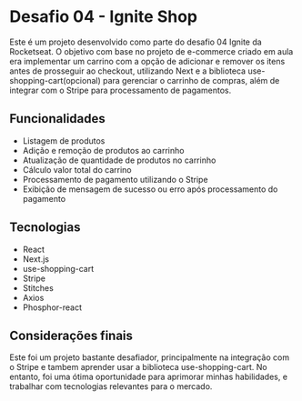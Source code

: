# Desafio 04 - Ignite Shop

Este é um projeto desenvolvido como parte do desafio 04 Ignite da Rocketseat. O objetivo com base no projeto de e-commerce criado em aula era implementar um carrino com a opção de adicionar e remover os itens antes de prosseguir ao checkout, utilizando Next e a biblioteca use-shopping-cart(opcional) para gerenciar o carrinho de compras, além de integrar com o Stripe para processamento de pagamentos.

## Funcionalidades

* Listagem de produtos
* Adição e remoção de produtos ao carrinho
* Atualização de quantidade de produtos no carrinho
* Cálculo valor total do carrino
* Processamento de pagamento utilizando o Stripe
* Exibição de mensagem de sucesso ou erro após processamento do pagamento

## Tecnologias

* React
* Next.js
* use-shopping-cart
* Stripe
* Stitches
* Axios
* Phosphor-react

## Considerações finais

Este foi um projeto bastante desafiador, principalmente na integração com o Stripe e tambem aprender usar a biblioteca use-shopping-cart. No entanto, foi uma ótima oportunidade para aprimorar minhas habilidades, e trabalhar com tecnologias relevantes para o mercado.
